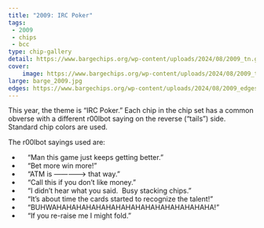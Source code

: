 ```yaml
---
title: "2009: IRC Poker"
tags:
 - 2009
 - chips
 - bcc
type: chip-gallery
detail: https://www.bargechips.org/wp-content/uploads/2024/08/2009_tn.gif
cover:
    image: https://www.bargechips.org/wp-content/uploads/2024/08/2009_tn.gif
large: barge_2009.jpg
edges: https://www.bargechips.org/wp-content/uploads/2024/08/2009_edges.gif
---
```


This year, the theme is &#8220;IRC Poker.&#8221; Each chip in the chip set has a common obverse with a different r00lbot saying on the reverse (&#8220;tails&#8221;) side. Standard chip colors are used.

The r00lbot sayings used are:

* &nbsp;&nbsp;&nbsp; &#8220;Man this game just keeps getting better.&#8221;
* &nbsp;&nbsp;&nbsp; &#8220;Bet more win more!&#8221;
* &nbsp;&nbsp;&nbsp; &#8220;ATM is &#8212;&#8212;&#8212;&#8212;&#8211;&gt; that way.&#8221;
* &nbsp;&nbsp;&nbsp; &#8220;Call this if you don&#8217;t like money.&#8221;
* &nbsp;&nbsp;&nbsp; &#8220;I didn&#8217;t hear what you said.&nbsp; Busy stacking chips.&#8221;
* &nbsp;&nbsp;&nbsp; &#8220;It&#8217;s about time the cards started to recognize the talent!&#8221;
* &nbsp;&nbsp;&nbsp; &#8220;BUHWAHAHAHAHAHAHAHAHAHAHAHAHAHAHAHAHA!&#8221;
* &nbsp;&nbsp;&nbsp; &#8220;If you re-raise me I might fold.&#8221;

